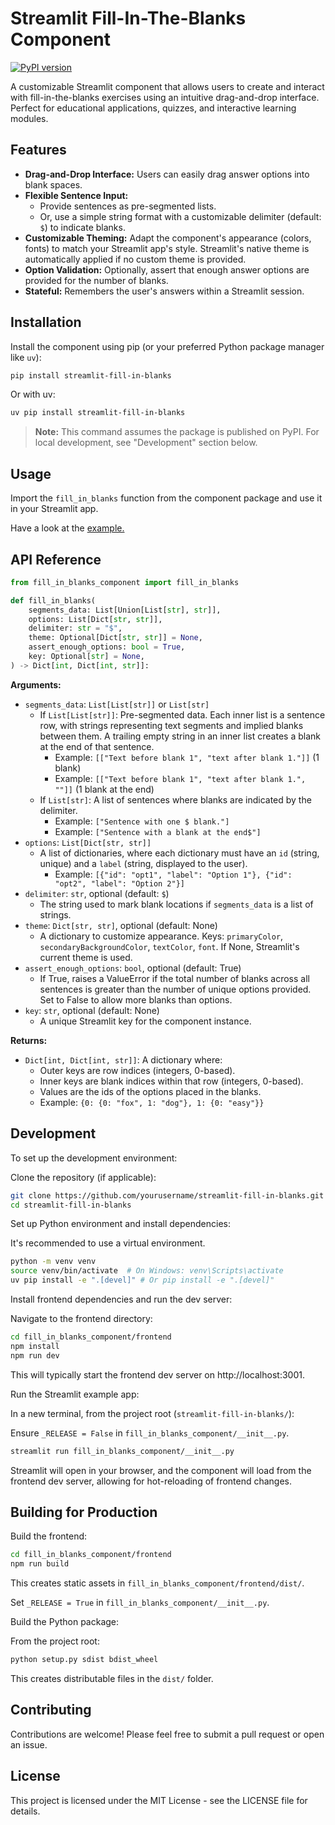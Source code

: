 # Streamlit Fill-In-The-Blanks Component

[![PyPI version](https://badge.fury.io/py/streamlit-fill-in-blanks.svg)](https://badge.fury.io/py/streamlit-fill-in-blanks)

A customizable Streamlit component that allows users to create and interact with fill-in-the-blanks exercises using an intuitive drag-and-drop interface. Perfect for educational applications, quizzes, and interactive learning modules.

## Features

- **Drag-and-Drop Interface:** Users can easily drag answer options into blank spaces.
- **Flexible Sentence Input:**
  - Provide sentences as pre-segmented lists.
  - Or, use a simple string format with a customizable delimiter (default: `$`) to indicate blanks.
- **Customizable Theming:** Adapt the component's appearance (colors, fonts) to match your Streamlit app's style. Streamlit's native theme is automatically applied if no custom theme is provided.
- **Option Validation:** Optionally, assert that enough answer options are provided for the number of blanks.
- **Stateful:** Remembers the user's answers within a Streamlit session.

## Installation

Install the component using pip (or your preferred Python package manager like `uv`):

```bash
pip install streamlit-fill-in-blanks
```

Or with uv:

```bash
uv pip install streamlit-fill-in-blanks
```

> **Note:** This command assumes the package is published on PyPI. For local development, see "Development" section below.

## Usage

Import the `fill_in_blanks` function from the component package and use it in your Streamlit app.

Have a look at the [example.](example.py)

## API Reference

```python
from fill_in_blanks_component import fill_in_blanks

def fill_in_blanks(
    segments_data: List[Union[List[str], str]],
    options: List[Dict[str, str]],
    delimiter: str = "$",
    theme: Optional[Dict[str, str]] = None,
    assert_enough_options: bool = True,
    key: Optional[str] = None,
) -> Dict[int, Dict[int, str]]:
```

**Arguments:**

- `segments_data`: `List[List[str]]` or `List[str]`
  - If `List[List[str]]`: Pre-segmented data. Each inner list is a sentence row, with strings representing text segments and implied blanks between them. A trailing empty string in an inner list creates a blank at the end of that sentence.
    - Example: `[["Text before blank 1", "text after blank 1."]]` (1 blank)
    - Example: `[["Text before blank 1", "text after blank 1.", ""]]` (1 blank at the end)
  - If `List[str]`: A list of sentences where blanks are indicated by the delimiter.
    - Example: `["Sentence with one $ blank."]`
    - Example: `["Sentence with a blank at the end$"]`
- `options`: `List[Dict[str, str]]`
  - A list of dictionaries, where each dictionary must have an `id` (string, unique) and a `label` (string, displayed to the user).
    - Example: `[{"id": "opt1", "label": "Option 1"}, {"id": "opt2", "label": "Option 2"}]`
- `delimiter`: `str`, optional (default: `$`)
  - The string used to mark blank locations if `segments_data` is a list of strings.
- `theme`: `Dict[str, str]`, optional (default: None)
  - A dictionary to customize appearance. Keys: `primaryColor`, `secondaryBackgroundColor`, `textColor`, `font`. If None, Streamlit's current theme is used.
- `assert_enough_options`: `bool`, optional (default: True)
  - If True, raises a ValueError if the total number of blanks across all sentences is greater than the number of unique options provided. Set to False to allow more blanks than options.
- `key`: `str`, optional (default: None)
  - A unique Streamlit key for the component instance.

**Returns:**

- `Dict[int, Dict[int, str]]`: A dictionary where:
  - Outer keys are row indices (integers, 0-based).
  - Inner keys are blank indices within that row (integers, 0-based).
  - Values are the ids of the options placed in the blanks.
  - Example: `{0: {0: "fox", 1: "dog"}, 1: {0: "easy"}}`

## Development

To set up the development environment:

Clone the repository (if applicable):

```bash
git clone https://github.com/yourusername/streamlit-fill-in-blanks.git
cd streamlit-fill-in-blanks
```

Set up Python environment and install dependencies:

It's recommended to use a virtual environment.

```bash
python -m venv venv
source venv/bin/activate  # On Windows: venv\Scripts\activate
uv pip install -e ".[devel]" # Or pip install -e ".[devel]"
```

Install frontend dependencies and run the dev server:

Navigate to the frontend directory:

```bash
cd fill_in_blanks_component/frontend
npm install
npm run dev
```

This will typically start the frontend dev server on http://localhost:3001.

Run the Streamlit example app:

In a new terminal, from the project root (`streamlit-fill-in-blanks/`):

Ensure `_RELEASE = False` in `fill_in_blanks_component/__init__.py`.

```bash
streamlit run fill_in_blanks_component/__init__.py
```

Streamlit will open in your browser, and the component will load from the frontend dev server, allowing for hot-reloading of frontend changes.

## Building for Production

Build the frontend:

```bash
cd fill_in_blanks_component/frontend
npm run build
```

This creates static assets in `fill_in_blanks_component/frontend/dist/`.

Set `_RELEASE = True` in `fill_in_blanks_component/__init__.py`.

Build the Python package:

From the project root:

```bash
python setup.py sdist bdist_wheel
```

This creates distributable files in the `dist/` folder.

## Contributing

Contributions are welcome! Please feel free to submit a pull request or open an issue.

## License

This project is licensed under the MIT License - see the LICENSE file for details.
